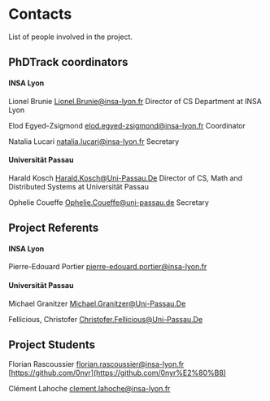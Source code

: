 # Contacts

List of people involved in the project.


## PhDTrack coordinators

#### INSA Lyon

Lionel Brunie <Lionel.Brunie@insa-lyon.fr> Director of CS Department at INSA Lyon

Elod Egyed-Zsigmond <elod.egyed-zsigmond@insa-lyon.fr> Coordinator

Natalia Lucari <natalia.lucari@insa-lyon.fr> Secretary

#### Universität Passau

Harald Kosch <Harald.Kosch@Uni-Passau.De> Director of CS, Math and Distributed Systems at Universität Passau

Ophelie Coueffe <Ophelie.Coueffe@uni-passau.de> Secretary


## Project Referents

#### INSA Lyon

Pierre-Edouard Portier <pierre-edouard.portier@insa-lyon.fr>

#### Universität Passau

Michael Granitzer <Michael.Granitzer@Uni-Passau.De>

Fellicious, Christofer <Christofer.Fellicious@Uni-Passau.De>


## Project Students

Florian Rascoussier <florian.rascoussier@insa-lyon.fr> [https://github.com/0nyr](https://github.com/0nyr%E2%80%B8)

Clément Lahoche <clement.lahoche@insa-lyon.fr>
